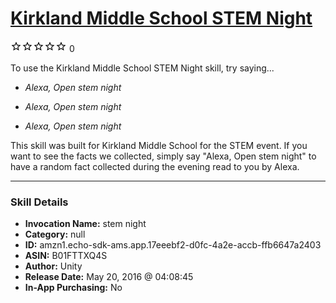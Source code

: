 # [Kirkland Middle School STEM Night](http://alexa.amazon.com/#skills/amzn1.echo-sdk-ams.app.17eeebf2-d0fc-4a2e-accb-ffb6647a2403)
![0 stars](../../images/ic_star_border_black_18dp_1x.png)![0 stars](../../images/ic_star_border_black_18dp_1x.png)![0 stars](../../images/ic_star_border_black_18dp_1x.png)![0 stars](../../images/ic_star_border_black_18dp_1x.png)![0 stars](../../images/ic_star_border_black_18dp_1x.png) 0

To use the Kirkland Middle School STEM Night skill, try saying...

* *Alexa, Open stem night*

* *Alexa, Open stem night*

* *Alexa, Open stem night*

This skill was built for Kirkland Middle School for the STEM event. If you want to see the facts we collected, simply say "Alexa, Open stem night" to have a random fact collected during the evening read to you by Alexa.

***

### Skill Details

* **Invocation Name:** stem night
* **Category:** null
* **ID:** amzn1.echo-sdk-ams.app.17eeebf2-d0fc-4a2e-accb-ffb6647a2403
* **ASIN:** B01FTTXQ4S
* **Author:** Unity
* **Release Date:** May 20, 2016 @ 04:08:45
* **In-App Purchasing:** No
